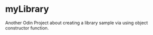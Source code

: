 # myLibrary
Another Odin Project about creating a library sample via using object constructor function.
